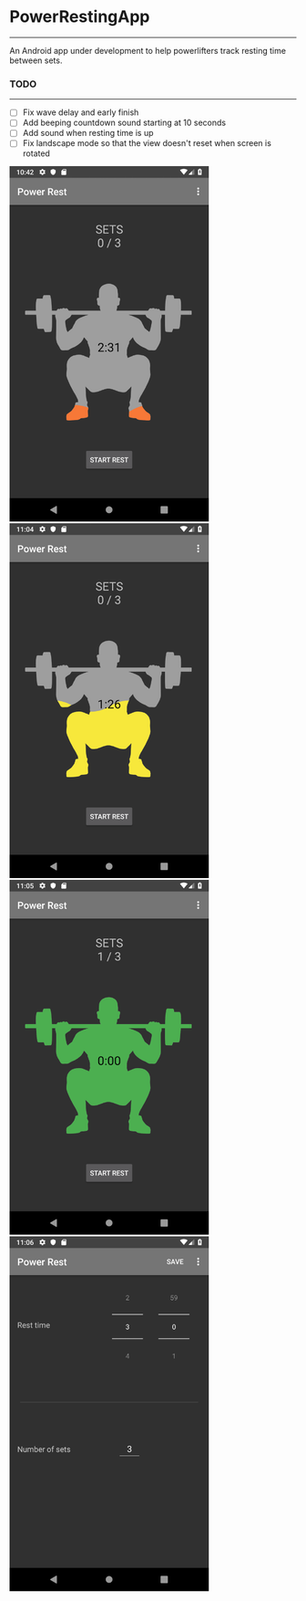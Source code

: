 # PowerRestingApp
-----------------
An Android app under development to help powerlifters track resting time between sets.

### TODO
--------
- [ ] Fix wave delay and early finish
- [ ] Add beeping countdown sound starting at 10 seconds
- [ ] Add sound when resting time is up
- [ ] Fix landscape mode so that the view doesn't reset when screen is rotated

<img src="https://raw.githubusercontent.com/arcanemutterings/PowerRestingApp/bb0ac2b0ed525d823762559dc664bc5b2e223f51/Screenshot_1542620524.png" width="350"> <img src="https://raw.githubusercontent.com/arcanemutterings/PowerRestingApp/bb0ac2b0ed525d823762559dc664bc5b2e223f51/Screenshot_1542621871.png " width="350"> <img src="https://raw.githubusercontent.com/arcanemutterings/PowerRestingApp/bb0ac2b0ed525d823762559dc664bc5b2e223f51/Screenshot_1542621958.png " width="350"> <img src="https://raw.githubusercontent.com/arcanemutterings/PowerRestingApp/bb0ac2b0ed525d823762559dc664bc5b2e223f51/Screenshot_1542621967.png " width="350">
